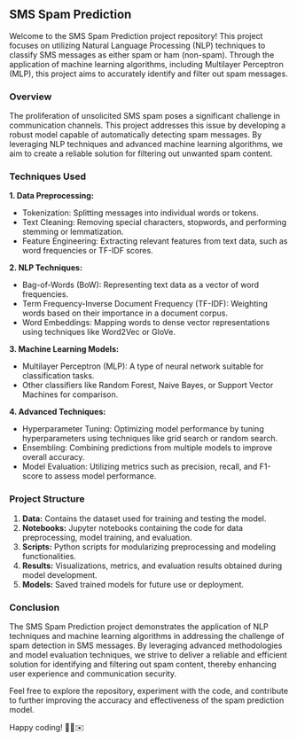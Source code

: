 ## SMS Spam Prediction

Welcome to the SMS Spam Prediction project repository! This project focuses on utilizing Natural Language Processing (NLP) techniques to classify SMS messages as either spam or ham (non-spam). Through the application of machine learning algorithms, including Multilayer Perceptron (MLP), this project aims to accurately identify and filter out spam messages.

### Overview

The proliferation of unsolicited SMS spam poses a significant challenge in communication channels. This project addresses this issue by developing a robust model capable of automatically detecting spam messages. By leveraging NLP techniques and advanced machine learning algorithms, we aim to create a reliable solution for filtering out unwanted spam content.

### Techniques Used

**1. Data Preprocessing:**
   - Tokenization: Splitting messages into individual words or tokens.
   - Text Cleaning: Removing special characters, stopwords, and performing stemming or lemmatization.
   - Feature Engineering: Extracting relevant features from text data, such as word frequencies or TF-IDF scores.
   
**2. NLP Techniques:**
   - Bag-of-Words (BoW): Representing text data as a vector of word frequencies.
   - Term Frequency-Inverse Document Frequency (TF-IDF): Weighting words based on their importance in a document corpus.
   - Word Embeddings: Mapping words to dense vector representations using techniques like Word2Vec or GloVe.
   
**3. Machine Learning Models:**
   - Multilayer Perceptron (MLP): A type of neural network suitable for classification tasks.
   - Other classifiers like Random Forest, Naive Bayes, or Support Vector Machines for comparison.
   
**4. Advanced Techniques:**
   - Hyperparameter Tuning: Optimizing model performance by tuning hyperparameters using techniques like grid search or random search.
   - Ensembling: Combining predictions from multiple models to improve overall accuracy.
   - Model Evaluation: Utilizing metrics such as precision, recall, and F1-score to assess model performance.
   
### Project Structure

1. **Data:** Contains the dataset used for training and testing the model.
2. **Notebooks:** Jupyter notebooks containing the code for data preprocessing, model training, and evaluation.
3. **Scripts:** Python scripts for modularizing preprocessing and modeling functionalities.
4. **Results:** Visualizations, metrics, and evaluation results obtained during model development.
5. **Models:** Saved trained models for future use or deployment.

### Conclusion

The SMS Spam Prediction project demonstrates the application of NLP techniques and machine learning algorithms in addressing the challenge of spam detection in SMS messages. By leveraging advanced methodologies and model evaluation techniques, we strive to deliver a reliable and efficient solution for identifying and filtering out spam content, thereby enhancing user experience and communication security.

Feel free to explore the repository, experiment with the code, and contribute to further improving the accuracy and effectiveness of the spam prediction model.

Happy coding! 🚀📱✉️
